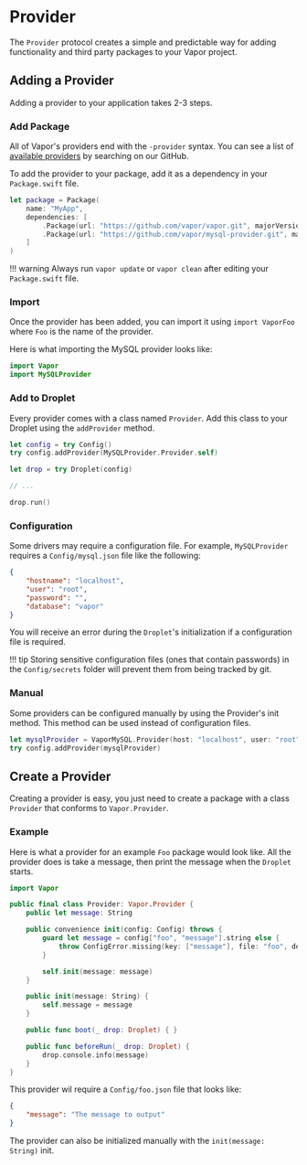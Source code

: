 # Provider

The `Provider` protocol creates a simple and predictable way for adding functionality and third party packages to your Vapor project.

## Adding a Provider

Adding a provider to your application takes 2-3 steps.

### Add Package

All of Vapor's providers end with the `-provider` syntax. You can see a list of [available providers](https://github.com/vapor?utf8=✓&q=-provider) by searching on our GitHub.

To add the provider to your package, add it as a dependency in your `Package.swift` file.

```swift
let package = Package(
    name: "MyApp",
    dependencies: [
        .Package(url: "https://github.com/vapor/vapor.git", majorVersion: 2),
        .Package(url: "https://github.com/vapor/mysql-provider.git", majorVersion: 2)
    ]
)
```

!!! warning
    Always run `vapor update` or `vapor clean` after editing your `Package.swift` file.

### Import

Once the provider has been added, you can import it using `import VaporFoo` where `Foo` is the name of the provider.

Here is what importing the MySQL provider looks like:

```swift
import Vapor
import MySQLProvider
```

### Add to Droplet

Every provider comes with a class named `Provider`. Add this class to your Droplet using the `addProvider` method. 

```swift
let config = try Config()
try config.addProvider(MySQLProvider.Provider.self)

let drop = try Droplet(config)

// ...

drop.run()
```

### Configuration

Some drivers may require a configuration file. For example, `MySQLProvider` requires a `Config/mysql.json` file like the following:

```json
{
	"hostname": "localhost",
	"user": "root",
	"password": "",
	"database": "vapor"
}
```

You will receive an error during the `Droplet`'s initialization if a configuration file is required.

!!! tip
    Storing sensitive configuration files (ones that contain passwords) in the `Config/secrets` folder will prevent them from being tracked by git.

### Manual

Some providers can be configured manually by using the Provider's init method. This method can be used instead of configuration files.

```swift
let mysqlProvider = VaporMySQL.Provider(host: "localhost", user: "root", password: "", database: "vapor")
try config.addProvider(mysqlProvider)
```

## Create a Provider

Creating a provider is easy, you just need to create a package with a class `Provider` that conforms to `Vapor.Provider`.

### Example

Here is what a provider for an example `Foo` package would look like. All the provider does is take a message, then print the message when the `Droplet` starts.

```swift
import Vapor

public final class Provider: Vapor.Provider {
	public let message: String

    public convenience init(config: Config) throws {
    	guard let message = config["foo", "message"].string else {
    		throw ConfigError.missing(key: ["message"], file: "foo", desiredType: String.self)
    	}

        self.init(message: message)
    }

    public init(message: String) {
		self.message = message
    }

    public func boot(_ drop: Droplet) { }

    public func beforeRun(_ drop: Droplet) {
		drop.console.info(message)
    }
}
```

This provider wil require a `Config/foo.json` file that looks like:

```json
{
	"message": "The message to output"
}
```

The provider can also be initialized manually with the `init(message: String)` init.
